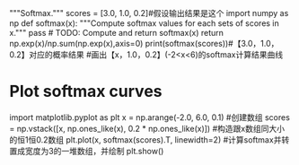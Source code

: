 """Softmax."""
scores = [3.0, 1.0, 0.2]#假设输出结果是这个
import numpy as np
def softmax(x):
    """Compute softmax values for each sets of scores in x."""
    pass  # TODO: Compute and return softmax(x)
    return np.exp(x)/np.sum(np.exp(x),axis=0)
print(softmax(scores))#【3.0，1.0，0.2】对应的概率结果
#画出【x，1.0，0.2】(-2<x<6)的softmax计算结果曲线
# Plot softmax curves
import matplotlib.pyplot as plt
x = np.arange(-2.0, 6.0, 0.1)
#创建数组
scores = np.vstack([x, np.ones_like(x), 0.2 * np.ones_like(x)])
#构造跟x数组同大小的恒1恒0.2数组
plt.plot(x, softmax(scores).T, linewidth=2)
#计算softmax并转置成宽度为3的一堆数组，并绘制
plt.show()

